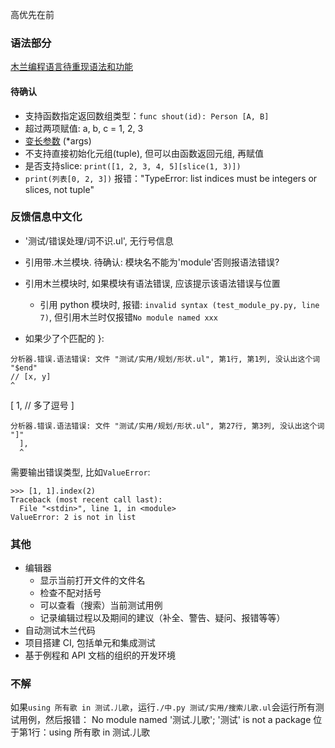 高优先在前

### 语法部分

[木兰编程语言待重现语法和功能](https://zhuanlan.zhihu.com/p/176769490)

#### 待确认

- 支持函数指定返回数组类型：`func shout(id): Person [A, B]`
- 超过两项赋值: a, b, c = 1, 2, 3
- [变长参数](http://www.yourownlinux.com/2016/12/python-function-args-kwargs.html#:~:text=Variable%20Length%20Arguments%20A%20Python%20function%20can%20use,function%20can%20accept%20keyworded%20variable%20length%20argument%20list.) (*args)
- 不支持直接初始化元组(tuple), 但可以由函数返回元组, 再赋值
- 是否支持slice: `print([1, 2, 3, 4, 5][slice(1, 3)])`
- `print(列表[0, 2, 3])` 报错："TypeError: list indices must be integers or slices, not tuple"

### 反馈信息中文化

- '测试/错误处理/词不识.ul', 无行号信息
- 引用带.木兰模块. 待确认: 模块名不能为'module'否则报语法错误?
- 引用木兰模块时, 如果模块有语法错误, 应该提示该语法错误与位置
  - 引用 python 模块时, 报错: `invalid syntax (test_module_py.py, line 7)`, 但引用木兰时仅报错`No module named xxx`

- 如果少了个匹配的 }:
```
分析器.错误.语法错误: 文件 "测试/实用/规划/形状.ul", 第1行, 第1列, 没认出这个词 "$end"
// [x, y]
^
```

[
  1,   // 多了逗号
]
```
分析器.错误.语法错误: 文件 "测试/实用/规划/形状.ul", 第27行, 第3列, 没认出这个词 "]"
  ],
  ^
```

需要输出错误类型, 比如`ValueError`:
```
>>> [1, 1].index(2)
Traceback (most recent call last):
  File "<stdin>", line 1, in <module>
ValueError: 2 is not in list
```

### 其他

- 编辑器
  - 显示当前打开文件的文件名
  - 检查不配对括号
  - 可以查看（搜索）当前测试用例
  - 记录编辑过程以及期间的建议（补全、警告、疑问、报错等等）
- 自动测试木兰代码
- 项目搭建 CI, 包括单元和集成测试
- 基于例程和 API 文档的组织的开发环境

### 不解

如果`using 所有歌 in 测试.儿歌`，运行`./中.py 测试/实用/搜索儿歌.ul`会运行所有测试用例，然后报错：
No module named '测试.儿歌'; '测试' is not a package
位于第1行：using 所有歌 in 测试.儿歌